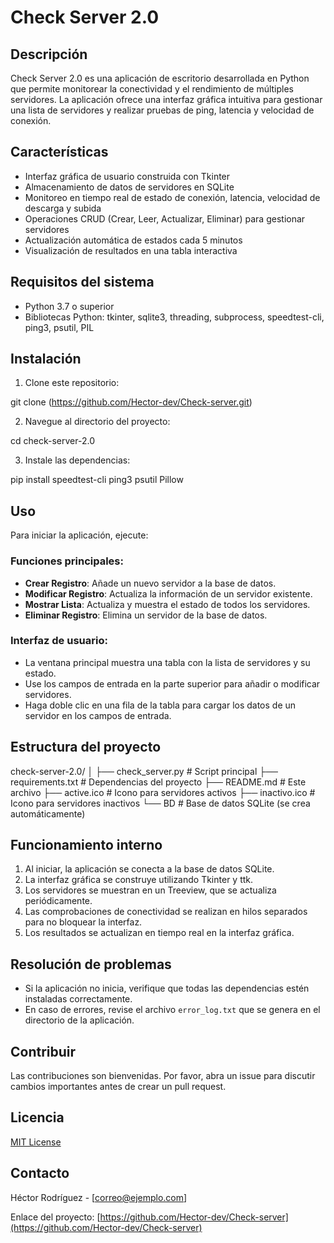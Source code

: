 # Check Server 2.0

## Descripción
Check Server 2.0 es una aplicación de escritorio desarrollada en Python que permite monitorear la conectividad y el rendimiento de múltiples servidores. La aplicación ofrece una interfaz gráfica intuitiva para gestionar una lista de servidores y realizar pruebas de ping, latencia y velocidad de conexión.

## Características
- Interfaz gráfica de usuario construida con Tkinter
- Almacenamiento de datos de servidores en SQLite
- Monitoreo en tiempo real de estado de conexión, latencia, velocidad de descarga y subida
- Operaciones CRUD (Crear, Leer, Actualizar, Eliminar) para gestionar servidores
- Actualización automática de estados cada 5 minutos
- Visualización de resultados en una tabla interactiva

## Requisitos del sistema
- Python 3.7 o superior
- Bibliotecas Python: tkinter, sqlite3, threading, subprocess, speedtest-cli, ping3, psutil, PIL

## Instalación

1. Clone este repositorio:

git clone (https://github.com/Hector-dev/Check-server.git)

2. Navegue al directorio del proyecto:

cd check-server-2.0

3. Instale las dependencias:

pip install speedtest-cli ping3 psutil Pillow

## Uso
Para iniciar la aplicación, ejecute:

### Funciones principales:
- **Crear Registro**: Añade un nuevo servidor a la base de datos.
- **Modificar Registro**: Actualiza la información de un servidor existente.
- **Mostrar Lista**: Actualiza y muestra el estado de todos los servidores.
- **Eliminar Registro**: Elimina un servidor de la base de datos.

### Interfaz de usuario:
- La ventana principal muestra una tabla con la lista de servidores y su estado.
- Use los campos de entrada en la parte superior para añadir o modificar servidores.
- Haga doble clic en una fila de la tabla para cargar los datos de un servidor en los campos de entrada.

## Estructura del proyecto

check-server-2.0/
│
├── check_server.py         # Script principal
├── requirements.txt        # Dependencias del proyecto
├── README.md               # Este archivo
├── active.ico              # Icono para servidores activos
├── inactivo.ico            # Icono para servidores inactivos
└── BD                      # Base de datos SQLite (se crea automáticamente)

## Funcionamiento interno
1. Al iniciar, la aplicación se conecta a la base de datos SQLite.
2. La interfaz gráfica se construye utilizando Tkinter y ttk.
3. Los servidores se muestran en un Treeview, que se actualiza periódicamente.
4. Las comprobaciones de conectividad se realizan en hilos separados para no bloquear la interfaz.
5. Los resultados se actualizan en tiempo real en la interfaz gráfica.

## Resolución de problemas
- Si la aplicación no inicia, verifique que todas las dependencias estén instaladas correctamente.
- En caso de errores, revise el archivo `error_log.txt` que se genera en el directorio de la aplicación.

## Contribuir
Las contribuciones son bienvenidas. Por favor, abra un issue para discutir cambios importantes antes de crear un pull request.

## Licencia
[MIT License](https://opensource.org/licenses/MIT)

## Contacto
Héctor Rodríguez - [correo@ejemplo.com]

Enlace del proyecto: [https://github.com/Hector-dev/Check-server](https://github.com/Hector-dev/Check-server)
